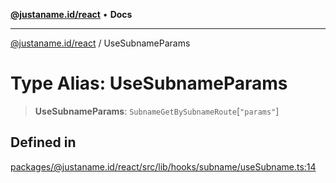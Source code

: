 [**@justaname.id/react**](../README.md) • **Docs**

***

[@justaname.id/react](../globals.md) / UseSubnameParams

# Type Alias: UseSubnameParams

> **UseSubnameParams**: `SubnameGetBySubnameRoute`\[`"params"`\]

## Defined in

[packages/@justaname.id/react/src/lib/hooks/subname/useSubname.ts:14](https://github.com/JustaName-id/JustaName-sdk/blob/dc845c10af242e3ca87d95ef392516ac0bfa8b95/packages/@justaname.id/react/src/lib/hooks/subname/useSubname.ts#L14)

